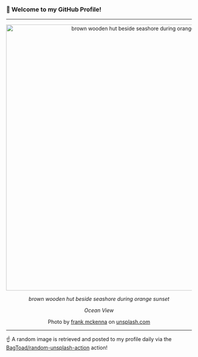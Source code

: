 ### 👋 Welcome to my GitHub Profile!

----

<div align="center">
  <img width="720" src="https://images.unsplash.com/photo-1507431489734-ef0dbfbf88e1?crop=entropy&cs=tinysrgb&fit=max&fm=jpg&ixid=M3w1NTI0OTR8MHwxfHJhbmRvbXx8fHx8fHx8fDE3MjU3NzU4Mzl8&ixlib=rb-4.0.3&q=80&w=1080" alt="brown wooden hut beside seashore during orange sunset">
  
  <em>brown wooden hut beside seashore during orange sunset</em>
  
  <em>Ocean View</em>
  
  Photo by [frank mckenna](http://blog.frankiefoto.com) on [unsplash.com](https://unsplash.com/)
</div>

----

☝️ A random image is retrieved and posted to my profile daily via the [BagToad/random-unsplash-action](https://github.com/BagToad/random-unsplash-action) action!
